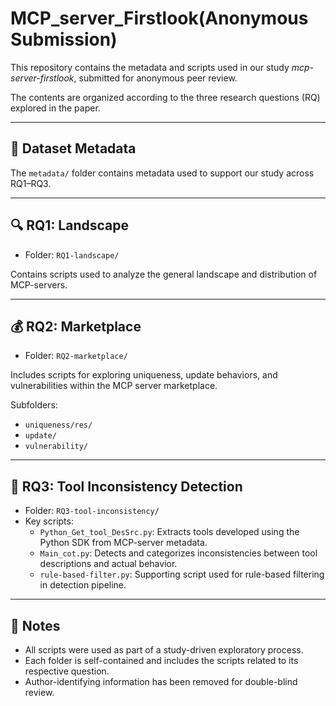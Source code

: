 # MCP_server_Firstlook(Anonymous Submission)

This repository contains the metadata and scripts used in our study *mcp-server-firstlook*, submitted for anonymous peer review.

The contents are organized according to the three research questions (RQ) explored in the paper.

---

## 📁 Dataset Metadata

The `metadata/` folder contains metadata used to support our study across RQ1–RQ3.

---

## 🔍 RQ1: Landscape 

- Folder: `RQ1-landscape/`

Contains scripts used to analyze the general landscape and distribution of MCP-servers.

---

## 💰 RQ2: Marketplace 

- Folder: `RQ2-marketplace/`

Includes scripts for exploring uniqueness, update behaviors, and vulnerabilities within the MCP server marketplace.

Subfolders:
- `uniqueness/res/`
- `update/`
- `vulnerability/`

---

## 🧰 RQ3: Tool Inconsistency Detection

- Folder: `RQ3-tool-inconsistency/`
- Key scripts:
  - `Python_Get_tool_DesSrc.py`: Extracts tools developed using the Python SDK from MCP-server metadata.
  - `Main_cot.py`: Detects and categorizes inconsistencies between tool descriptions and actual behavior.
  - `rule-based-filter.py`: Supporting script used for rule-based filtering in detection pipeline.

---

## 📝 Notes

- All scripts were used as part of a study-driven exploratory process.
- Each folder is self-contained and includes the scripts related to its respective question.
- Author-identifying information has been removed for double-blind review.
